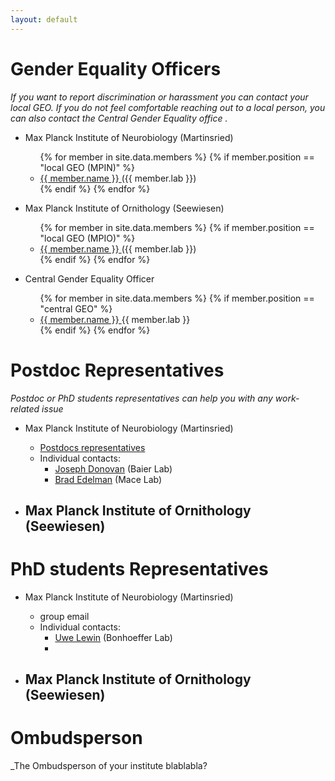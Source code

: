 ```yaml
---
layout: default
---
```




# Gender Equality Officers
_If you want to report discrimination or harassment you can contact your local GEO. If you do not feel comfortable reaching out to a local person, you can also contact the Central Gender Equality office ._

- Max Planck Institute of Neurobiology (Martinsried)
	<ul>
	{% for member in site.data.members %}
		{% if member.position == "local GEO (MPIN)" %}
		  <li>
			<a href="mailto:{{ member.email }}">
			  {{ member.name }}
			</a>
			  ({{ member.lab }})
		  </li>
		  {% endif %}
		{% endfor %}
	</ul>

- Max Planck Institute of Ornithology (Seewiesen)
	<ul>
	{% for member in site.data.members %}
		{% if member.position == "local GEO (MPIO)" %}
		  <li>
			<a href="mailto:{{ member.email }}">
			  {{ member.name }}
			</a>
			  ({{ member.lab }})
		  </li>
		  {% endif %}
		{% endfor %}
	</ul>

- Central Gender Equality Officer
	<ul>
	{% for member in site.data.members %}
		{% if member.position == "central GEO" %}
		  <li>
			<a href="mailto:{{ member.email }}">
			  {{ member.name }}
			</a>
			  {{ member.lab }}
		  </li>
		  {% endif %}
		{% endfor %}
	</ul>

  

# Postdoc Representatives
_Postdoc or PhD students representatives can help you with any work-related issue_

- Max Planck Institute of Neurobiology (Martinsried)
  - [Postdocs representatives](mailto:postdoc-representatives@neuro.mpg.de)
  - Individual contacts:
	  - [Joseph Donovan](mailto:joe@bi.mpg.de) (Baier Lab)
	  - [Brad Edelman](mailto:bradley.edelman@bi.mpg.de) (Mace Lab)
	 
- Max Planck Institute of Ornithology (Seewiesen)
  - 

# PhD students Representatives

- Max Planck Institute of Neurobiology (Martinsried)
  - group email
  - Individual contacts:
	  - [Uwe Lewin](mailto:uwe.lewin@bi.mpg.de) (Bonhoeffer Lab)
	  - 
 
- Max Planck Institute of Ornithology (Seewiesen)
  - 

# Ombudsperson
_The Ombudsperson of your institute blablabla?




